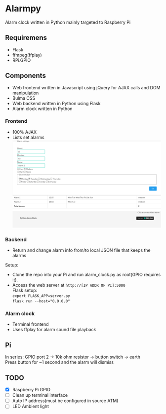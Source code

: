 # Alarmpy
Alarm clock written in Python mainly targeted to Raspberry Pi
## Requiremens
* Flask
* ffmpeg(ffplay)
* RPi.GPIO
## Components
* Web frontend written in Javascript using jQuery for AJAX calls and DOM manipulation
* Bulma CSS
* Web backend written in Python using Flask
* Alarm clock written in Python
### Frontend
* 100% AJAX
* Lists set alarms  
![frontend](https://github.com/jaxke/alarmpi/blob/master/Screenshot%20from%202018-05-15%2012-57-10.png)

### Backend
* Return and change alarm info from/to local JSON file that keeps the alarms  

Setup:  
* Clone the repo into your Pi and run alarm_clock.py as root(GPIO requires it).  
* Access the web server at ```http://[IP ADDR OF PI]:5000```  
Flask setup:  
```export FLASK_APP=server.py```  
```flask run --host="0.0.0.0"```  

### Alarm clock
* Terminal frontend
* Uses ffplay for alarm sound file playback

## Pi
In series: GPIO port 2 -> 10k ohm resistor -> button switch -> earth  
Press button for ~1 second and the alarm will dismiss

## TODO
- [x] Raspberry Pi GPIO  
- [ ] Clean up terminal interface  
- [ ] Auto IP address(must be configured in source ATM)  
- [ ] LED Ambient light
